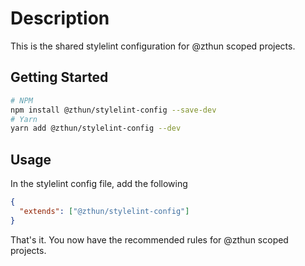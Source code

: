 # Description

This is the shared stylelint configuration for @zthun scoped projects.

## Getting Started

```sh
# NPM
npm install @zthun/stylelint-config --save-dev
# Yarn
yarn add @zthun/stylelint-config --dev
```

## Usage

In the stylelint config file, add the following

```json
{
  "extends": ["@zthun/stylelint-config"]
}
```

That's it. You now have the recommended rules for @zthun scoped projects.
